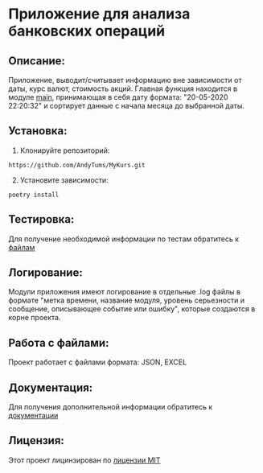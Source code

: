 # Приложение для анализа банковских операций

## Описание:

Приложение, выводит/считывает информацию вне зависимости от даты, курс валют, стоимость акций.
Главная функция находится в модуле [main](src/main.py), принимающая в себя дату формата: "20-05-2020 22:20:32" и
сортирует данные с начала месяца до выбранной даты.

## Установка:

1. Клонируйте репозиторий:

```
https://github.com/AndyTums/MyKurs.git
```

2. Установите зависимости:

```
poetry install
```

## Тестировка:

Для получение необходимой информации по тестам обратитесь к [файлам](tests)

## Логирование:

Модули приложения имеют логирование в отдельные .log файлы в формате "метка времени,
название модуля, уровень серьезности и сообщение, описывающее событие или ошибку", которые создаются в корне проекта.

## Работа с файлами:

Проект работает с файлами формата: JSON, EXCEL

## Документация:

Для получения дополнительной информации обратитесь к [документации](README.md)

## Лицензия:

Этот проект лицинзирован по [лицензии MIT](LICENSES)
